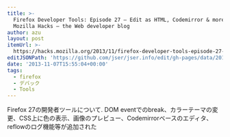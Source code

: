 ```yaml
---
title: >-
  Firefox Developer Tools: Episode 27 – Edit as HTML, Codemirror & more ✩
  Mozilla Hacks – the Web developer blog
author: azu
layout: post
itemUrl: >-
  https://hacks.mozilla.org/2013/11/firefox-developer-tools-episode-27-edit-as-html-codemirror-more/
editJSONPath: 'https://github.com/jser/jser.info/edit/gh-pages/data/2013/11/index.json'
date: '2013-11-07T15:55:04+00:00'
tags:
  - firefox
  - デバック
  - Tools
---
```

Firefox 27の開発者ツールについて.
DOM eventでのbreak、カラーテーマの変更、CSS上に色の表示、画像のプレビュー、Codemirrorベースのエディタ、reflowのログ機能等が追加された
